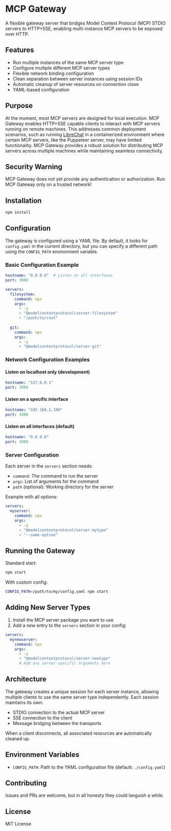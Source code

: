 # MCP Gateway

A flexible gateway server that bridges Model Context Protocol (MCP) STDIO servers to HTTP+SSE, enabling multi-instance MCP servers to be exposed over HTTP.

## Features

- Run multiple instances of the same MCP server type
- Configure multiple different MCP server types
- Flexible network binding configuration
- Clean separation between server instances using session IDs
- Automatic cleanup of server resources on connection close
- YAML-based configuration

## Purpose

At the moment, most MCP servers are designed for local execution. MCP Gateway enables HTTP+SSE capable clients to interact with MCP servers running on remote machines. This addresses common deployment scenarios, such as running [LibreChat](https://github.com/LibreChat/LibreChat) in a containerized environment where certain MCP servers, like the Puppeteer server, may have limited functionality. MCP Gateway provides a robust solution for distributing MCP servers across multiple machines while maintaining seamless connectivity.

## Security Warning

MCP Gateway does not yet provide any authentication or authorization. Run MCP Gateway only on a trusted network!

## Installation

```bash
npm install
```

## Configuration

The gateway is configured using a YAML file. By default, it looks for `config.yaml` in the current directory, but you can specify a different path using the `CONFIG_PATH` environment variable.

### Basic Configuration Example

```yaml
hostname: "0.0.0.0"  # Listen on all interfaces
port: 3000

servers:
  filesystem:
    command: npx
    args:
      - -y
      - "@modelcontextprotocol/server-filesystem"
      - "/path/to/root"
    
  git:
    command: npx
    args:
      - -y
      - "@modelcontextprotocol/server-git"
```

### Network Configuration Examples

#### Listen on localhost only (development)
```yaml
hostname: "127.0.0.1"
port: 3000
```

#### Listen on a specific interface
```yaml
hostname: "192.168.1.100"
port: 3000
```

#### Listen on all interfaces (default)
```yaml
hostname: "0.0.0.0"
port: 3000
```

### Server Configuration

Each server in the `servers` section needs:

- `command`: The command to run the server
- `args`: List of arguments for the command
- `path` (optional): Working directory for the server

Example with all options:
```yaml
servers:
  myserver:
    command: npx
    args:
      - -y
      - "@modelcontextprotocol/server-mytype"
      - "--some-option"
```

## Running the Gateway

Standard start:
```bash
npm start
```

With custom config:
```bash
CONFIG_PATH=/path/to/my/config.yaml npm start
```

## Adding New Server Types

1. Install the MCP server package you want to use
2. Add a new entry to the `servers` section in your config:
```yaml
servers:
  mynewserver:
    command: npx
    args:
      - -y
      - "@modelcontextprotocol/server-newtype"
      # Add any server-specific arguments here
```

## Architecture

The gateway creates a unique session for each server instance, allowing multiple clients to use the same server type independently. Each session maintains its own:

- STDIO connection to the actual MCP server
- SSE connection to the client
- Message bridging between the transports

When a client disconnects, all associated resources are automatically cleaned up.

## Environment Variables

- `CONFIG_PATH`: Path to the YAML configuration file (default: `./config.yaml`)

## Contributing

Issues and PRs are welcome, but in all honesty they could languish a while.

## License

MIT License